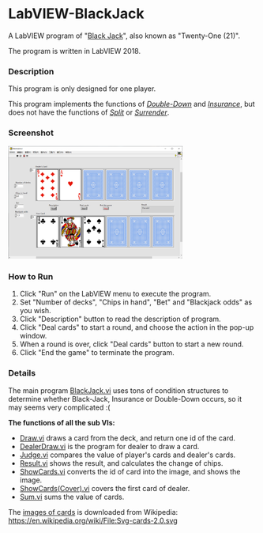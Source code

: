 # LabVIEW-BlackJack
A LabVIEW program of "[Black Jack](https://en.wikipedia.org/wiki/Blackjack)", 
also known as "Twenty-One (21)".

The program is written in LabVIEW 2018.

### Description

This program is only designed for one player.

This program implements the functions of 
[*Double-Down*](https://en.wikipedia.org/wiki/Blackjack#Player_decisions) 
and [*Insurance*](https://en.wikipedia.org/wiki/Blackjack#Insurance), 
but does not have the functions of 
[*Split*](https://en.wikipedia.org/wiki/Blackjack#Player_decisions)
or [*Surrender*](https://en.wikipedia.org/wiki/Blackjack#Player_decisions).

### Screenshot
<img src="./Images/Screenshot.png" alt="Screenshot" width="70%" height="70%" />

### How to Run
1. Click "Run" on the LabVIEW menu to execute the program.
2. Set "Number of decks", "Chips in hand", "Bet" and "Blackjack odds" as you wish.
3. Click "Description" button to read the description of program.
4. Click "Deal cards" to start a round, and choose the action in the pop-up window.
5. When a round is over, click "Deal cards" button to start a new round.
6. Click "End the game" to terminate the program.

### Details
The main program [BlackJack.vi](./BlackJack.vi) uses tons of condition structures to determine 
whether Black-Jack, Insurance or Double-Down occurs, so it may seems very 
complicated :(

**The functions of all the sub VIs:**    
- [Draw.vi](./subVIs/Draw.vi) draws a card from the deck, and return one id of the card. 
- [DealerDraw.vi](./subVIs/DealerDraw.vi) is the program for dealer to draw a card.
- [Judge.vi](./subVIs/Judge.vi) compares the value of player's cards and dealer's cards.  
- [Result.vi](./subVIs/Result.vi) shows the result, and calculates the change of chips.  
- [ShowCards.vi](./subVIs/ShowCards.vi) converts the id of card into the image, and shows the image.  
- [ShowCards(Cover).vi](./subVIs/ShowCards(Cover).vi) covers the first card of dealer.  
- [Sum.vi](./subVIs/Sum.vi) sums the value of cards.

The [images of cards](./Images/) is downloaded
from Wikipedia: https://en.wikipedia.org/wiki/File:Svg-cards-2.0.svg
